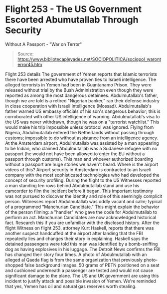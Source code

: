 # Flight 253 - The US Government Escorted Abumutallab Through Security 
Without A Passport - "War on Terror"

> Source: https://www.bibliotecapleyades.net/SOCIOPOLITICA/sociopol_waronterror45.htm

Flight 253 details
The government of Yemen reports that Islamic terrorists
there have been arrested who have proven ties to Israeli intelligence.
The alleged terrorists in Yemen had been in Guantanamo Prison. They were
released without trial by the
Bush Administration even though they were
reported as among the most dangerous detainees.
Abdulmutallab's father, though we are told is a retired "Nigerian banker,"
ran their defense industry in close cooperation with Israeli Intelligence (Mossad).
Abdulmutallab's father warned US embassy officials of his son's dangerous
behavior; this is corroborated with other US intelligence of warning.
Abdulmutallab's visa to the US was never withdrawn, though he was on a
"terrorist watchlist." This would make his trip impossible unless protocol
was ignored.
Flying from Nigeria, Abdulmutallab entered the Netherlands without passing
through customs; impossible to do without assistance from an intelligence
agency.
At the Amsterdam airport, Abdulmutallab was assisted by a man appearing to
be Indian, who claimed Abdulmutallab was a Sudanese refugee with no passport
(he would not have been allowed to enter the EU without a passport through
customs). This man and whoever authorized boarding without a passport are
huge stories we haven't heard.
Where is the airport videos of this?
Airport security in Amsterdam is contracted to
an Israeli company with the
most sophisticated technologies who had developed the concept of security
profiling.
During the flight to the US
Witnesses reported a man standing ten rows behind Abdulmutallab stand and
use his camcorder to film the incident before it began. This important
testimony was not pursued to discover the identity and role of this
seemingly complicit person.
Witnesses report Abdulmutallab was oddly vacant and calm; typical of a
programmed "Manchurian Candidate."
This might explain the behavior of the
person filming:
a "handler" who gave the code for Abdulmutallab to perform
an act.
Manchurian Candidates are now acknowledged historical fact.
Research
this if you are unfamiliar with the disclosed history.
After the flight
Witness on flight 253, attorney Kurt Haskell, reports that there was another
suspect handcuffed at the airport after landing that the FBI repeatedly lies
and changes their story in explaining.
Haskell says the detained passengers
were told this man was identified by a bomb-sniffing dog as having
explosives in his luggage.
The Detroit News confirms the FBI has changed their story four times.
A photo of Abdulmutallab with an alleged al Qaeda flag is from the same
organization that previously photo-shopped false background images.
50 grams of PETN positioned on a seat and cushioned underneath a passenger
are tested and would not cause significant damage to the plane.
The US and UK government are using this incident to
justify attack and
possible invasion of Yemen.
We're reminded that yes, Yemen has oil and
natural gas reserves worth
stealing.
